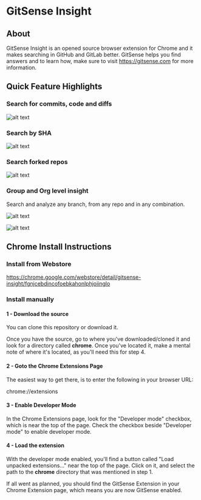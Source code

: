 # GitSense Insight

## About

GitSense Insight is an opened source browser extension for Chrome and it makes searching in GitHub and GitLab better.  GitSense helps you find answers and to learn how, make sure to visit https://gitsense.com for more information.

## Quick Feature Highlights

### Search for commits, code and diffs

![alt text](https://raw.githubusercontent.com/gitsense/insight/insight/images/seamless-search.gif)

### Search by SHA

![alt text](https://raw.githubusercontent.com/gitsense/insight/insight/images/search-by-sha-highlighted-border.png)

### Search forked repos

![alt text](https://raw.githubusercontent.com/gitsense/insight/insight/images/search-forked-repos-highlighted-border.png)

### Group and Org level insight

Search and analyze any branch, from any repo and in any combination.

![alt text](https://raw.githubusercontent.com/gitsense/insight/insight/images/github-org.png)

![alt text](https://raw.githubusercontent.com/gitsense/insight/insight/images/gitlab-group.png)

## Chrome Install Instructions

### Install from Webstore

https://chrome.google.com/webstore/detail/gitsense-insight/fgnjcebdincofoebkahonlphjoiinglo

### Install manually

#### 1 - Download the source

You can clone this repository or download it.

Once you have the source, go to where you've downloaded/cloned it and look for a directory called **chrome**.  Once you've located it, make a mental note of where it's located, as you'll need this for step 4.

#### 2 - Goto the Chrome Extensions Page

The easiest way to get there, is to enter the following in your browser URL:

chrome://extensions

#### 3 - Enable Developer Mode

In the Chrome Extensions page, look for the "Developer mode" checkbox, which is near the top of the page.  Check the checkbox beside "Developer mode" to enable developer mode.

#### 4 - Load the extension

With the developer mode enabled, you'll find a button called "Load unpacked extensions..." near the top of the page.  Click on it, and select the path to the **chrome** directory that was mentioned in step 1.

If all went as planned, you should find the GitSense Extension in your Chrome Extension page, which means you are now GitSense enabled.

